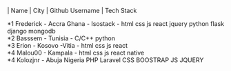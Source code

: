 | Name             |                 City  |                Github Username   |                Tech Stack 

*1 Frederick - Accra Ghana - Isostack - html css js react jquery python flask django mongodb 
<br>
*2 Basssem   - Tunisia     - C/C++ python
<br>
*3  Erion -  Kosovo  -Vitia - html css js react 
<br>
*4 Malou00 -  Kampala - html css js react native
<br>
*4 Kolozjnr - Abuja Nigeria PHP Laravel CSS BOOSTRAP JS JQUERY

